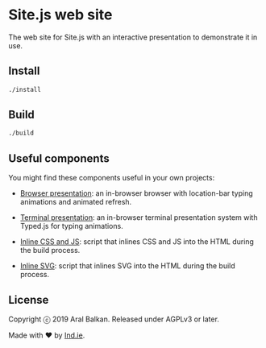 # Site.js web site

The web site for Site.js with an interactive presentation to demonstrate it in use.

## Install

```sh
./install
```

## Build

```sh
./build
```

## Useful components

You might find these components useful in your own projects:

  * [Browser presentation](js/browser-presentation.js): an in-browser browser with location-bar typing animations and animated refresh.

  * [Terminal presentation](js/terminal-presentation.js): an in-browser terminal presentation system with Typed.js for typing animations.

  * [Inline CSS and JS](_build/inline-css-and-js.js): script that inlines CSS and JS into the HTML during the build process.

  * [Inline SVG](_build/inline-svg.js): script that inlines SVG into the HTML during the build process.

## License

Copyright ⓒ 2019 Aral Balkan. Released under AGPLv3 or later.

Made with ♥ by [Ind.ie](https://ind.ie).
